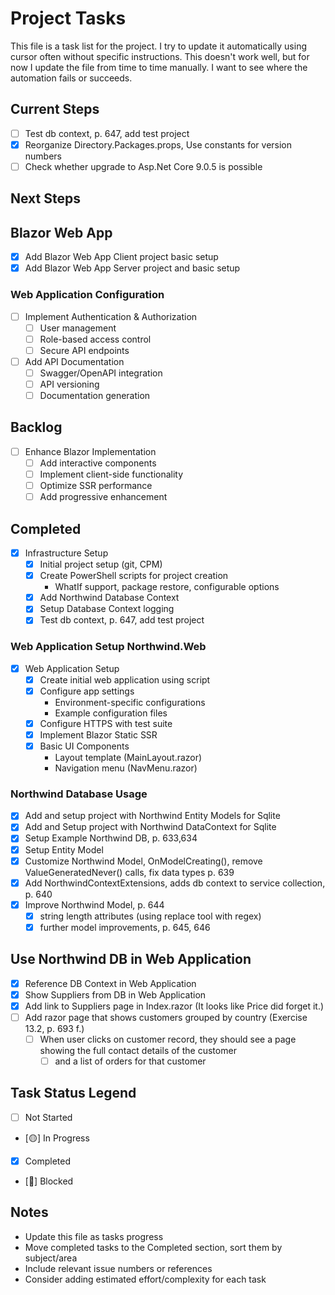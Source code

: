 # Project Tasks

This file is a task list for the project.
I try to update it automatically using cursor often without specific instructions.
This doesn't work well, but for now I update the file from time to time manually.
I want to see where the automation fails or succeeds.

## Current Steps
- [ ] Test db context, p. 647, add test project
- [x] Reorganize Directory.Packages.props, Use constants for version numbers
- [ ] Check whether upgrade to Asp.Net Core 9.0.5 is possible

## Next Steps

## Blazor Web App
- [X] Add Blazor Web App Client project basic setup
- [X] Add Blazor Web App Server project and basic setup

### Web Application Configuration
- [ ] Implement Authentication & Authorization
  - [ ] User management
  - [ ] Role-based access control
  - [ ] Secure API endpoints

- [ ] Add API Documentation
  - [ ] Swagger/OpenAPI integration
  - [ ] API versioning
  - [ ] Documentation generation

## Backlog
- [ ] Enhance Blazor Implementation
  - [ ] Add interactive components
  - [ ] Implement client-side functionality
  - [ ] Optimize SSR performance
  - [ ] Add progressive enhancement

## Completed
- [X] Infrastructure Setup
  - [X] Initial project setup (git, CPM)
  - [X] Create PowerShell scripts for project creation
    - WhatIf support, package restore, configurable options
  - [X] Add Northwind Database Context
  - [X] Setup Database Context logging
  - [X] Test db context, p. 647, add test project

### Web Application Setup Northwind.Web
- [X] Web Application Setup
  - [X] Create initial web application using script
  - [X] Configure app settings
    - Environment-specific configurations
    - Example configuration files
  - [X] Configure HTTPS with test suite
  - [X] Implement Blazor Static SSR
  - [X] Basic UI Components
    - Layout template (MainLayout.razor)
    - Navigation menu (NavMenu.razor)

### Northwind Database Usage
- [X] Add and setup project with Northwind Entity Models for Sqlite
- [X] Add and Setup project with Northwind DataContext for Sqlite
- [X] Setup Example Northwind DB, p. 633,634
- [X] Setup Entity Model
- [X] Customize Northwind Model, OnModelCreating(), remove ValueGeneratedNever() calls, fix data types p. 639
- [X] Add NorthwindContextExtensions, adds db context to service collection, p. 640
- [X] Improve Northwind Model, p. 644
  - [X] string length attributes (using replace tool with regex)
  - [X] further model improvements, p. 645, 646

## Use Northwind DB in Web Application
- [X] Reference DB Context in Web Application
- [X] Show Suppliers from DB in Web Application
- [X] Add link to Suppliers page in Index.razor (It looks like Price did forget it.)
- [ ] Add razor page that shows customers grouped by country (Exercise 13.2, p. 693 f.)
  - [ ] When user clicks on customer record, they should see a page showing the full contact details of the customer
    - [ ] and a list of orders for that customer

## Task Status Legend
- [ ] Not Started
- [🟡] In Progress
- [X] Completed
- [🔴] Blocked

## Notes
- Update this file as tasks progress
- Move completed tasks to the Completed section, sort them by subject/area
- Include relevant issue numbers or references
- Consider adding estimated effort/complexity for each task